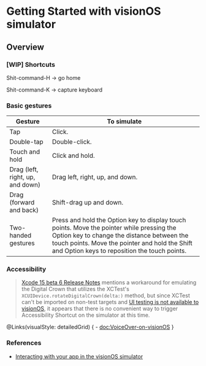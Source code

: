 # Getting Started with visionOS simulator

## Overview

### [WIP] Shortcuts

Shit-command-H -> go home

Shit-command-K -> capture keyboard

### Basic gestures 

| **Gesture**                      | **To simulate**                    |
| -------------------------------- | ---------------------------------- |
| Tap                              | Click.                             |
| Double-tap                       | Double-click.                      |
| Touch and hold                   | Click and hold.                    |
| Drag (left, right, up, and down) | Drag left, right, up, and down.    |
| Drag (forward and back)          | Shift-drag up and down.            |
| Two-handed gestures              | Press and hold the Option key to display touch points. Move the pointer while pressing the Option key to change the distance between the touch points. Move the pointer and hold the Shift and Option keys to reposition the touch points.           |

### Accessibility

> [Xcode 15 beta 6 Release Notes](https://developer.apple.com/documentation/Xcode-Release-Notes/xcode-15-release-notes#visionOS-Simulator) mentions a workaround for emulating the Digital Crown that utilizes the XCTest's `XCUIDevice.rotateDigitalCrown(delta:)` method, but since XCTest can't be imported on non-test targets and [UI testing is not available to visionOS](https://developer.apple.com/documentation/xctest/user_interface_tests), it appears that there is no convenient way to trigger Accessibility Shortcut on the simulator at this time.

@Links(visualStyle: detailedGrid) {
    - <doc:VoiceOver-on-visionOS>
}


### References
- [Interacting with your app in the visionOS simulator](https://developer.apple.com/documentation/visionos/interacting-with-your-app-in-the-visionos-simulator)
